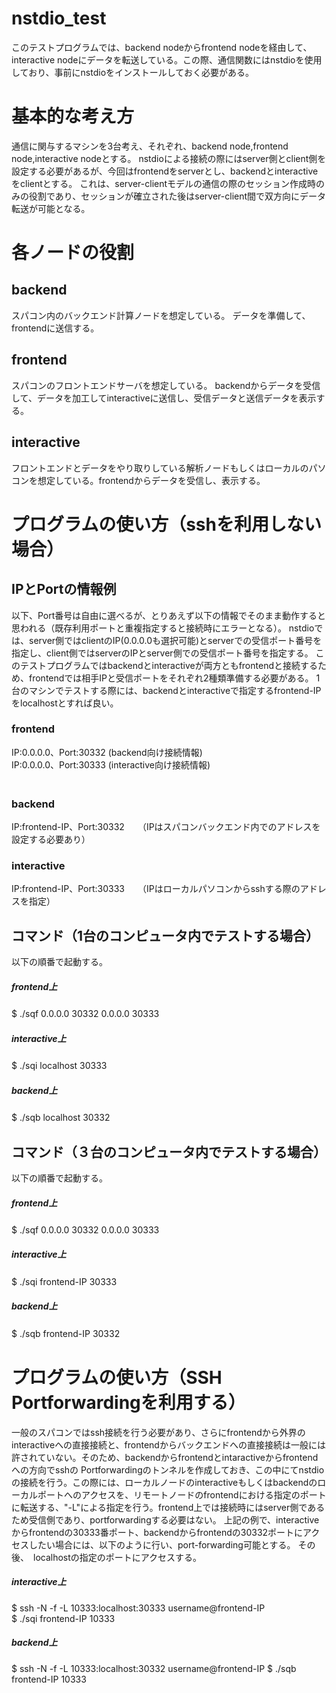 # nstdio_test

このテストプログラムでは、backend nodeからfrontend nodeを経由して、interactive nodeにデータを転送している。この際、通信関数にはnstdioを使用しており、事前にnstdioをインストールしておく必要がある。

# 基本的な考え方

通信に関与するマシンを3台考え、それぞれ、backend node,frontend node,interactive nodeとする。
nstdioによる接続の際にはserver側とclient側を設定する必要があるが、今回はfrontendをserverとし、backendとinteractiveをclientとする。
これは、server-clientモデルの通信の際のセッション作成時のみの役割であり、セッションが確立された後はserver-client間で双方向にデータ転送が可能となる。

# 各ノードの役割
## backend

スパコン内のバックエンド計算ノードを想定している。
データを準備して、frontendに送信する。

## frontend

スパコンのフロントエンドサーバを想定している。
backendからデータを受信して、データを加工してinteractiveに送信し、受信データと送信データを表示する。

## interactive

フロントエンドとデータをやり取りしている解析ノードもしくはローカルのパソコンを想定している。frontendからデータを受信し、表示する。

# プログラムの使い方（sshを利用しない場合）

## IPとPortの情報例

以下、Port番号は自由に選べるが、とりあえず以下の情報でそのまま動作すると思われる（既存利用ポートと重複指定すると接続時にエラーとなる）。
nstdioでは、server側ではclientのIP(0.0.0.0も選択可能)とserverでの受信ポート番号を指定し、client側ではserverのIPとserver側での受信ポート番号を指定する。
このテストプログラムではbackendとinteractiveが両方ともfrontendと接続するため、frontendでは相手IPと受信ポートをそれぞれ2種類準備する必要がある。
1台のマシンでテストする際には、backendとinteractiveで指定するfrontend-IPをlocalhostとすれば良い。

### frontend

IP:0.0.0.0、Port:30332 (backend向け接続情報)　  
IP:0.0.0.0、Port:30333 (interactive向け接続情報)　　  
　
### backend

IP:frontend-IP、Port:30332　　（IPはスパコンバックエンド内でのアドレスを設定する必要あり）

### interactive

IP:frontend-IP、Port:30333　　（IPはローカルパソコンからsshする際のアドレスを指定）

## コマンド（1台のコンピュータ内でテストする場合）
以下の順番で起動する。　　
##### frontend上  
$ ./sqf 0.0.0.0 30332 0.0.0.0 30333　　
　　
##### interactive上  
$ ./sqi localhost 30333　　
　　
#####  backend上  
$ ./sqb localhost 30332　　

## コマンド（３台のコンピュータ内でテストする場合）
以下の順番で起動する。　　
##### frontend上 
$ ./sqf 0.0.0.0 30332 0.0.0.0 30333　　
　　
##### interactive上　　
$ ./sqi frontend-IP 30333　　
　　
##### backend上　　
$ ./sqb frontend-IP 30332　　

# プログラムの使い方（SSH Portforwardingを利用する）
一般のスパコンではssh接続を行う必要があり、さらにfrontendから外界のinteractiveへの直接接続と、frontendからバックエンドへの直接接続は一般には許されていない。そのため、backendからfrontendとintaractiveからfrontendへの方向でsshの Portforwardingのトンネルを作成しておき、この中にてnstdioの接続を行う。この際には、ローカルノードのinteractiveもしくはbackendのローカルポートへのアクセスを、リモートノードのfrontendにおける指定のポートに転送する、"-L"による指定を行う。frontend上では接続時にはserver側であるため受信側であり、portforwardingする必要はない。
上記の例で、interactiveからfrontendの30333番ポート、backendからfrontendの30332ポートにアクセスしたい場合には、以下のように行い、port-forwarding可能とする。
その後、　localhostの指定のポートにアクセスする。
##### interactive上
$ ssh -N -f -L 10333:localhost:30333 username@frontend-IP  
$ ./sqi frontend-IP 10333
##### backend上
$ ssh -N -f -L 10333:localhost:30332 username@frontend-IP
$ ./sqb frontend-IP 10333



